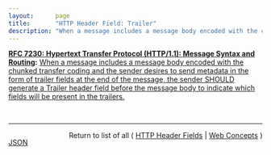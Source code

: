 ```yaml
---
layout:      page
title:       "HTTP Header Field: Trailer"
description: "When a message includes a message body encoded with the chunked transfer coding and the sender desires to send metadata in the form of trailer fields at the end of the message, the sender SHOULD generate a Trailer header field before the message body to indicate which fields will be present in the trailers."
---
```


**[RFC 7230: Hypertext Transfer Protocol (HTTP/1.1): Message Syntax and Routing](/specs/IETF/RFC/7230 "The Hypertext Transfer Protocol (HTTP) is an application-level protocol for distributed, collaborative, hypertext information systems. HTTP has been in use by the World Wide Web global information initiative since 1990. This document provides an overview of HTTP architecture and its associated terminology, defines the &#34;http&#34; and &#34;https&#34; Uniform Resource Identifier (URI) schemes, defines the HTTP/1.1 message syntax and parsing requirements, and describes general security concerns for implementations."):** [When a message includes a message body encoded with the chunked transfer coding and the sender desires to send metadata in the form of trailer fields at the end of the message, the sender SHOULD generate a Trailer header field before the message body to indicate which fields will be present in the trailers.](http://tools.ietf.org/html/rfc7230#section-4.4 "Read documentation for HTTP Header Field &#34;Trailer&#34;")

<br/>
<hr/>

<p style="float : left"><a href="Trailer.json" title="JSON representing this particular Web Concept value">JSON</a></p>
<p style="text-align: right">Return to list of all ( <a href="../http-headers">HTTP Header Fields</a> | <a href="../">Web Concepts</a> )</p>
